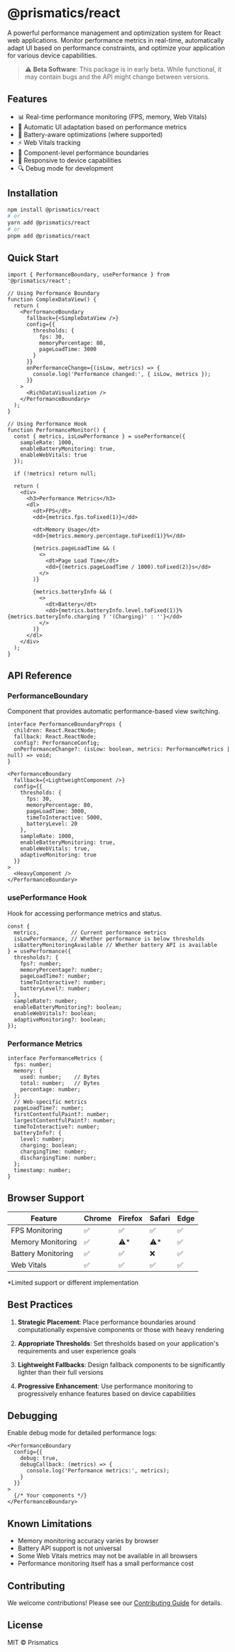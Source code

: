 # @prismatics/react

A powerful performance management and optimization system for React web applications. Monitor performance metrics in real-time, automatically adapt UI based on performance constraints, and optimize your application for various device capabilities.

> ⚠️ **Beta Software**: This package is in early beta. While functional, it may contain bugs and the API might change between versions.

## Features

- 📊 Real-time performance monitoring (FPS, memory, Web Vitals)
- 🔄 Automatic UI adaptation based on performance metrics
- 🔋 Battery-aware optimizations (where supported)
- ⚡️ Web Vitals tracking
- 🎯 Component-level performance boundaries
- 📱 Responsive to device capabilities
- 🔍 Debug mode for development

## Installation

```bash
npm install @prismatics/react
# or
yarn add @prismatics/react
# or
pnpm add @prismatics/react
```

## Quick Start

```tsx
import { PerformanceBoundary, usePerformance } from '@prismatics/react';

// Using Performance Boundary
function ComplexDataView() {
  return (
    <PerformanceBoundary
      fallback={<SimpleDataView />}
      config={{
        thresholds: {
          fps: 30,
          memoryPercentage: 80,
          pageLoadTime: 3000
        }
      }}
      onPerformanceChange={(isLow, metrics) => {
        console.log('Performance changed:', { isLow, metrics });
      }}
    >
      <RichDataVisualization />
    </PerformanceBoundary>
  );
}

// Using Performance Hook
function PerformanceMonitor() {
  const { metrics, isLowPerformance } = usePerformance({
    sampleRate: 1000,
    enableBatteryMonitoring: true,
    enableWebVitals: true
  });

  if (!metrics) return null;

  return (
    <div>
      <h3>Performance Metrics</h3>
      <dl>
        <dt>FPS</dt>
        <dd>{metrics.fps.toFixed(1)}</dd>
        
        <dt>Memory Usage</dt>
        <dd>{metrics.memory.percentage.toFixed(1)}%</dd>
        
        {metrics.pageLoadTime && (
          <>
            <dt>Page Load Time</dt>
            <dd>{(metrics.pageLoadTime / 1000).toFixed(2)}s</dd>
          </>
        )}
        
        {metrics.batteryInfo && (
          <>
            <dt>Battery</dt>
            <dd>{metrics.batteryInfo.level.toFixed(1)}% {metrics.batteryInfo.charging ? '(Charging)' : ''}</dd>
          </>
        )}
      </dl>
    </div>
  );
}
```

## API Reference

### PerformanceBoundary

Component that provides automatic performance-based view switching.

```tsx
interface PerformanceBoundaryProps {
  children: React.ReactNode;
  fallback: React.ReactNode;
  config?: PerformanceConfig;
  onPerformanceChange?: (isLow: boolean, metrics: PerformanceMetrics | null) => void;
}

<PerformanceBoundary
  fallback={<LightweightComponent />}
  config={{
    thresholds: {
      fps: 30,
      memoryPercentage: 80,
      pageLoadTime: 3000,
      timeToInteractive: 5000,
      batteryLevel: 20
    },
    sampleRate: 1000,
    enableBatteryMonitoring: true,
    enableWebVitals: true,
    adaptiveMonitoring: true
  }}
>
  <HeavyComponent />
</PerformanceBoundary>
```

### usePerformance Hook

Hook for accessing performance metrics and status.

```tsx
const {
  metrics,          // Current performance metrics
  isLowPerformance, // Whether performance is below thresholds
  isBatteryMonitoringAvailable // Whether battery API is available
} = usePerformance({
  thresholds?: {
    fps?: number;
    memoryPercentage?: number;
    pageLoadTime?: number;
    timeToInteractive?: number;
    batteryLevel?: number;
  },
  sampleRate?: number;
  enableBatteryMonitoring?: boolean;
  enableWebVitals?: boolean;
  adaptiveMonitoring?: boolean;
});
```

### Performance Metrics

```tsx
interface PerformanceMetrics {
  fps: number;
  memory: {
    used: number;    // Bytes
    total: number;   // Bytes
    percentage: number;
  };
  // Web-specific metrics
  pageLoadTime?: number;
  firstContentfulPaint?: number;
  largestContentfulPaint?: number;
  timeToInteractive?: number;
  batteryInfo?: {
    level: number;
    charging: boolean;
    chargingTime: number;
    dischargingTime: number;
  };
  timestamp: number;
}
```

## Browser Support

| Feature | Chrome | Firefox | Safari | Edge |
|---------|---------|----------|---------|-------|
| FPS Monitoring | ✅ | ✅ | ✅ | ✅ |
| Memory Monitoring | ✅ | ⚠️* | ⚠️* | ✅ |
| Battery Monitoring | ✅ | ✅ | ❌ | ✅ |
| Web Vitals | ✅ | ✅ | ✅ | ✅ |

*Limited support or different implementation

## Best Practices

1. **Strategic Placement**: Place performance boundaries around computationally expensive components or those with heavy rendering
   
2. **Appropriate Thresholds**: Set thresholds based on your application's requirements and user experience goals
   
3. **Lightweight Fallbacks**: Design fallback components to be significantly lighter than their full versions
   
4. **Progressive Enhancement**: Use performance monitoring to progressively enhance features based on device capabilities

## Debugging

Enable debug mode for detailed performance logs:

```tsx
<PerformanceBoundary
  config={{
    debug: true,
    debugCallback: (metrics) => {
      console.log('Performance metrics:', metrics);
    }
  }}
>
  {/* Your components */}
</PerformanceBoundary>
```

## Known Limitations

- Memory monitoring accuracy varies by browser
- Battery API support is not universal
- Some Web Vitals metrics may not be available in all browsers
- Performance monitoring itself has a small performance cost

## Contributing

We welcome contributions! Please see our [Contributing Guide](../../CONTRIBUTING.md) for details.

## License

MIT © Prismatics